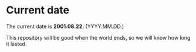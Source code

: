 # Current date

The current date is **2001.08.22.** (YYYY.MM.DD.)

This repository will be good when the world ends, so we will know how long it lasted.